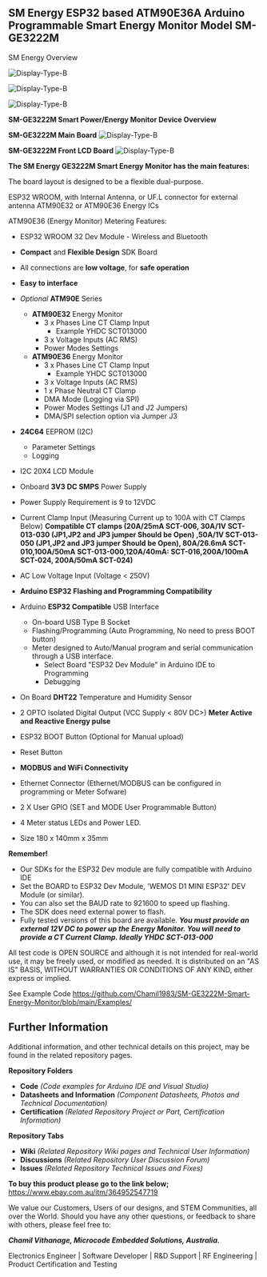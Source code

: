 ## SM Energy ESP32 based ATM90E36A Arduino Programmable Smart Energy Monitor Model SM-GE3222M


SM Energy Overview

![Display-Type-B](https://github.com/Chamil1983/SM-GE3222M-Smart-Energy-Monitor/blob/main/Pictures/IMG_3.jpg?raw=true)

![Display-Type-B](https://github.com/Chamil1983/SM-GE3222M-Smart-Energy-Monitor/blob/main/Pictures/IMG_4798.jpg?raw=true)

![Display-Type-B](https://github.com/Chamil1983/SM-GE3222M-Smart-Energy-Monitor/blob/main/Pictures/IMG_4800.jpg?raw=true)

**SM-GE3222M Smart Power/Energy Monitor Device Overview**

**SM-GE3222M Main Board**
![Display-Type-B](https://github.com/Chamil1983/SM-GE3222M-Smart-Energy-Monitor/blob/main/Pictures/Main_Board.jpg?raw=true)

**SM-GE3222M Front LCD Board**
![Display-Type-B](https://github.com/Chamil1983/SM-GE3222M-Smart-Energy-Monitor/blob/main/Pictures/Front_Panel.jpg?raw=true)


**The SM Energy GE3222M Smart Energy Monitor has the main features:**

The board layout is designed to be a flexible dual-purpose.

ESP32 WROOM, with Internal Antenna, or UF.L connector for external antenna
ATM90E32 or ATM90E36 Energy ICs


ATM90E36 (Energy Monitor) Metering Features:

- ESP32 WROOM 32 Dev Module - Wireless and Bluetooth
- **Compact** and **Flexible Design** SDK Board
- All connections are **low voltage**, for **safe operation**
- **Easy to interface**
 - *Optional* **ATM90E** Series
	 - **ATM90E32** Energy Monitor 
		 - 3 x Phases Line CT Clamp Input  
			 -  Example YHDC SCT013000
		 - 3 x Voltage Inputs (AC RMS)
		 - Power Modes Settings
	 - **ATM90E36** Energy Monitor 
		 - 3 x Phases Line CT Clamp Input 
			 -  Example YHDC SCT013000
		 - 3 x Voltage Inputs (AC RMS) 
		 - 1 x Phase Neutral CT Clamp
		 - DMA Mode (Logging via SPI)
		 - Power Modes Settings (J1 and J2 Jumpers)
		 - DMA/SPI selection option via Jumper J3

 - **24C64** EEPROM (I2C)
	 - Parameter Settings
	 - Logging
- I2C 20X4 LCD Module 
- Onboard **3V3 DC SMPS** Power Supply
- Power Supply Requirement is 9 to 12VDC
- Current Clamp Input (Measuring Current up to 100A with CT Clamps Below)
**Compatible CT clamps (20A/25mA SCT-006, 30A/1V SCT-013-030 (JP1,JP2 and JP3 jumper Should be Open) ,50A/1V SCT-013-050 (JP1,JP2 and JP3   jumper Should be Open), 80A/26.6mA SCT-010,100A/50mA SCT-013-000,120A/40mA: SCT-016,200A/100mA SCT-024, 200A/50mA SCT-024)**
- AC Low Voltage Input (Voltage < 250V)

- **Arduino ESP32 Flashing and Programming Compatibility**
 - Arduino **ESP32 Compatible** USB Interface
	 - On-board USB Type B Socket
	 - Flashing/Programming (Auto Programming, No need to press BOOT button)
   - Meter designed to Auto/Manual program and serial communication through a USB interface.
	 - Select Board "ESP32 Dev Module" in Arduino IDE to Programming
	 - Debugging
 - On Board **DHT22** Temperature and Humidity Sensor
- 2 OPTO Isolated Digital Output (VCC Supply < 80V DC>)
**Meter Active and Reactive Energy pulse**
- ESP32 BOOT Button (Optional for Manual upload)
- Reset Button
- **MODBUS and WiFi Connectivity**
- Ethernet Connector (Ethernet/MODBUS can be configured in programming or Meter Sofware)
- 2 X User GPIO (SET and MODE User Programmable Button)
- 4 Meter status LEDs and Power LED. 
- Size 180 x 140mm x 35mm
    
**Remember!**
- Our SDKs for the ESP32 Dev module are fully compatible with Arduino IDE
- Set the BOARD to ESP32 Dev Module, 'WEMOS D1 MINI ESP32' DEV Module (or similar).
- You can also set the BAUD rate to 921600 to speed up flashing.
- The SDK does need external power to flash. 
- Fully tested versions of this board are available. 
***You must provide an external 12V DC to power up the Energy Monitor.*
*You will need to provide a CT Current Clamp.  Ideally YHDC SCT-013-000***

All test code is OPEN SOURCE and although it is not intended for real-world use, it may be freely used, or modified as needed.  It is distributed on an "AS IS" BASIS, WITHOUT WARRANTIES OR CONDITIONS OF ANY KIND, either express or implied.

See Example Code https://github.com/Chamil1983/SM-GE3222M-Smart-Energy-Monitor/blob/main/Examples/


## **Further Information**

Additional information, and other technical details on this project, may be found in the related repository pages.

**Repository Folders**

 - **Code** *(Code examples for Arduino  IDE and Visual Studio)*
 -  **Datasheets and Information** *(Component Datasheets, Photos and Technical Documentation)*
 - **Certification** *(Related Repository Project or Part, Certification Information)*

**Repository Tabs**

 - **Wiki** *(Related Repository Wiki pages and Technical User Information)*
 - **Discussions** *(Related Repository User Discussion Forum)*
 - **Issues** *(Related Repository Technical Issues and Fixes)*


**To buy this product please go to the link below;**
https://www.ebay.com.au/itm/364952547719

We value our Customers, Users of our designs, and STEM Communities, all over the World. Should you have any other questions, or feedback to share with others, please feel free to:

***Chamil Vithanage, Microcode Embedded Solutions, Australia.***

Electronics Engineer | Software Developer | R&D Support | RF Engineering | Product Certification and Testing 

